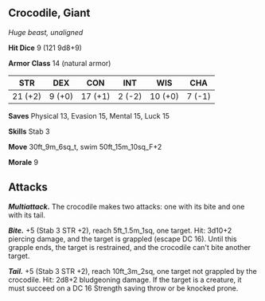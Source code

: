 ## Crocodile, Giant

*Huge beast, unaligned*

**Hit Dice** 9 (121 9d8+9)

**Armor Class** 14 (natural armor)

| STR     | DEX     | CON     | INT     | WIS     | CHA     |
|---------|---------|---------|---------|---------|---------|
| 21 (+2) |  9 (+0) | 17 (+1) |  2 (-2) | 10 (+0) |  7 (-1) |

**Saves** Physical 13, Evasion 15, Mental 15, Luck 15

**Skills** Stab 3

**Move** 30ft_9m_6sq_t, swim 50ft_15m_10sq_F+2

**Morale** 9

## Attacks

***Multiattack.*** The crocodile makes two attacks: one with its bite and one with its tail.

***Bite.*** +5 (Stab 3 STR +2), reach 5ft_1.5m_1sq, one target. Hit: 3d10+2 piercing damage, and the target is grappled (escape DC 16). Until this grapple ends, the target is restrained, and the crocodile can't bite another target.

***Tail.*** +5 (Stab 3 STR +2), reach 10ft_3m_2sq, one target not grappled by the crocodile. Hit: 2d8+2 bludgeoning damage. If the target is a creature, it must succeed on a DC 16 Strength saving throw or be knocked prone.

